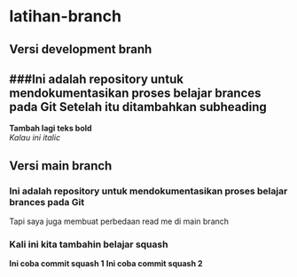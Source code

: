 # latihan-branch

## Versi development branh
###Ini adalah repository untuk mendokumentasikan proses belajar brances pada Git
Setelah itu ditambahkan subheading<br>
--
**Tambah lagi teks bold**<br>
*Kalau ini italic*

## Versi main branch
### Ini adalah repository untuk mendokumentasikan proses belajar brances pada Git
Tapi saya juga membuat perbedaan read me di main branch

### Kali ini kita tambahin belajar squash
**Ini coba commit squash 1**
**Ini coba commit squash 2**

